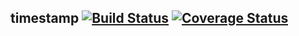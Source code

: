 timestamp [![Build Status](https://travis-ci.org/mgarbacz/timestamp.svg?branch=master)](https://travis-ci.org/mgarbacz/nordrassil) [![Coverage Status](https://img.shields.io/coveralls/mgarbacz/timestamp.svg)](https://coveralls.io/r/mgarbacz/timestamp)
---------
